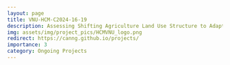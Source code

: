 ```yaml
---
layout: page
title: VNU-HCM-C2024-16-19
description: Assessing Shifting Agriculture Land Use Structure to Adapt to Changes in Flood and Drought-Saline Intrusion Regimes in the Vietnam Mekong Delta [2024-2025]
img: assets/img/project_pics/HCMVNU_logo.png
redirect: https://canng.github.io/projects/
importance: 3
category: Ongoing Projects
---
```




